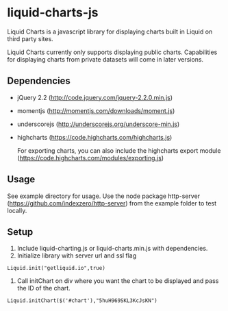 # liquid-charts-js
Liquid Charts is a javascript library for displaying charts built in Liquid on third party sites.

Liquid Charts currently only supports displaying public charts. Capabilities for displaying charts from private datasets will come in later versions.

## Dependencies
* jQuery 2.2 (http://code.jquery.com/jquery-2.2.0.min.js)
* momentjs (http://momentjs.com/downloads/moment.js)
* underscorejs (http://underscorejs.org/underscore-min.js)
* highcharts (https://code.highcharts.com/highcharts.js)

  For exporting charts, you can also include the highcharts export module (https://code.highcharts.com/modules/exporting.js)

## Usage
  See example directory for usage. Use the node package http-server (https://github.com/indexzero/http-server) from the example folder to test locally.

## Setup
1. Include liquid-charting.js or liquid-charts.min.js with dependencies.
1. Initialize library with server url and ssl flag

  ``Liquid.init("getliquid.io",true)``

1. Call initChart on div where you want the chart to be displayed and pass the ID of the chart.

  ``Liquid.initChart($('#chart'),"5huH969SKL3KcJsKN")``

